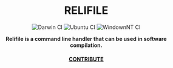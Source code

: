 <div align="center">
  
# RELIFILE

![Darwin CI](https://github.com/mertcandav/relifile/workflows/Darwin%20CI/badge.svg)
![Ubuntu CI](https://github.com/mertcandav/relifile/workflows/Ubuntu%20CI/badge.svg)
![WindownNT CI](https://github.com/mertcandav/relifile/workflows/WindownNT%20CI/badge.svg)

**Relifile is a command line handler that can be used in software compilation.**

#### [CONTRIBUTE](https://github.com/mertcandav/relifile/blob/main/CONTRIBUTING.md)

</div>
